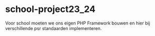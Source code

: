 # school-project23_24
Voor school moeten we ons eigen PHP Framework bouwen en hier bij verschillende psr standaarden implementeren.

